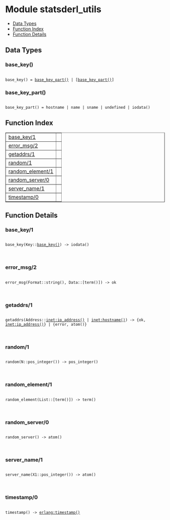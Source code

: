 

# Module statsderl_utils #
* [Data Types](#types)
* [Function Index](#index)
* [Function Details](#functions)

<a name="types"></a>

## Data Types ##




### <a name="type-base_key">base_key()</a> ###


<pre><code>
base_key() = <a href="#type-base_key_part">base_key_part()</a> | [<a href="#type-base_key_part">base_key_part()</a>]
</code></pre>




### <a name="type-base_key_part">base_key_part()</a> ###


<pre><code>
base_key_part() = hostname | name | sname | undefined | iodata()
</code></pre>

<a name="index"></a>

## Function Index ##


<table width="100%" border="1" cellspacing="0" cellpadding="2" summary="function index"><tr><td valign="top"><a href="#base_key-1">base_key/1</a></td><td></td></tr><tr><td valign="top"><a href="#error_msg-2">error_msg/2</a></td><td></td></tr><tr><td valign="top"><a href="#getaddrs-1">getaddrs/1</a></td><td></td></tr><tr><td valign="top"><a href="#random-1">random/1</a></td><td></td></tr><tr><td valign="top"><a href="#random_element-1">random_element/1</a></td><td></td></tr><tr><td valign="top"><a href="#random_server-0">random_server/0</a></td><td></td></tr><tr><td valign="top"><a href="#server_name-1">server_name/1</a></td><td></td></tr><tr><td valign="top"><a href="#timestamp-0">timestamp/0</a></td><td></td></tr></table>


<a name="functions"></a>

## Function Details ##

<a name="base_key-1"></a>

### base_key/1 ###

<pre><code>
base_key(Key::<a href="#type-base_key">base_key()</a>) -&gt; iodata()
</code></pre>
<br />

<a name="error_msg-2"></a>

### error_msg/2 ###

<pre><code>
error_msg(Format::string(), Data::[term()]) -&gt; ok
</code></pre>
<br />

<a name="getaddrs-1"></a>

### getaddrs/1 ###

<pre><code>
getaddrs(Address::<a href="inet.md#type-ip_address">inet:ip_address()</a> | <a href="inet.md#type-hostname">inet:hostname()</a>) -&gt; {ok, <a href="inet.md#type-ip_address">inet:ip_address()</a>} | {error, atom()}
</code></pre>
<br />

<a name="random-1"></a>

### random/1 ###

<pre><code>
random(N::pos_integer()) -&gt; pos_integer()
</code></pre>
<br />

<a name="random_element-1"></a>

### random_element/1 ###

<pre><code>
random_element(List::[term()]) -&gt; term()
</code></pre>
<br />

<a name="random_server-0"></a>

### random_server/0 ###

<pre><code>
random_server() -&gt; atom()
</code></pre>
<br />

<a name="server_name-1"></a>

### server_name/1 ###

<pre><code>
server_name(X1::pos_integer()) -&gt; atom()
</code></pre>
<br />

<a name="timestamp-0"></a>

### timestamp/0 ###

<pre><code>
timestamp() -&gt; <a href="erlang.md#type-timestamp">erlang:timestamp()</a>
</code></pre>
<br />


